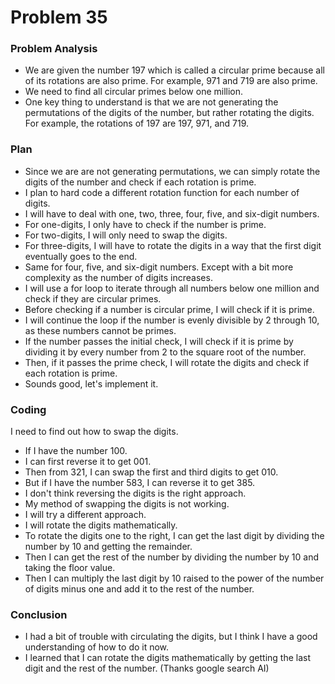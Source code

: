 # Problem 35
### Problem Analysis
- We are given the number $197$ which is called a circular prime because all of its rotations are also prime. For example, $971$ and $719$ are also prime.
- We need to find all circular primes below one million.
- One key thing to understand is that we are not generating the permutations of the digits of the number, but rather rotating the digits. For example, the rotations of $197$ are $197$, $971$, and $719$.

### Plan
- Since we are are not generating permutations, we can simply rotate the digits of the number and check if each rotation is prime.
- I plan to hard code a different rotation function for each number of digits. 
- I will have to deal with one, two, three, four, five, and six-digit numbers.
- For one-digits, I only have to check if the number is prime.
- For two-digits, I will only need to swap the digits.
- For three-digits, I will have to rotate the digits in a way that the first digit eventually goes to the end.
- Same for four, five, and six-digit numbers. Except with a bit more complexity as the number of digits increases.
- I will use a for loop to iterate through all numbers below one million and check if they are circular primes.
- Before checking if a number is circular prime, I will check if it is prime.
- I will continue the loop if the number is evenly divisible by 2 through 10, as these numbers cannot be primes.
- If the number passes the initial check, I will check if it is prime by dividing it by every number from 2 to the square root of the number.
- Then, if it passes the prime check, I will rotate the digits and check if each rotation is prime.
- Sounds good, let's implement it.

### Coding

I need to find out how to swap the digits. 

- If I have the number 100.
- I can first reverse it to get 001.
- Then from 321, I can swap the first and third digits to get 010.
- But if I have the number 583, I can reverse it to get 385.
- I don't think reversing the digits is the right approach.
- My method of swapping the digits is not working.
- I will try a different approach.
- I will rotate the digits mathematically.
- To rotate the digits one to the right, I can get the last digit by dividing the number by 10 and getting the remainder.
- Then I can get the rest of the number by dividing the number by 10 and taking the floor value.
- Then I can multiply the last digit by 10 raised to the power of the number of digits minus one and add it to the rest of the number.

### Conclusion
- I had a bit of trouble with circulating the digits, but I think I have a good understanding of how to do it now.
- I learned that I can rotate the digits mathematically by getting the last digit and the rest of the number. (Thanks google search AI)
